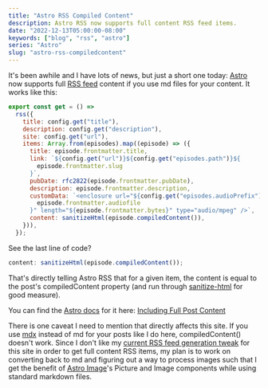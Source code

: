 ```yaml
---
title: "Astro RSS Compiled Content"
description: Astro RSS now supports full content RSS feed items.
date: "2022-12-13T05:00:00-08:00"
keywords: ["blog", "rss", "astro"]
series: "Astro"
slug: "astro-rss-compiledcontent"
---
```


It's been awhile and I have lots of news, but just a short one today: [Astro](https://astro.build) now supports full [RSS feed](https://docs.astro.build/en/guides/rss/) content if you use md files for your content. It works like this:

```javascript title="src/pages/rss.xml.js"
export const get = () =>
  rss({
    title: config.get("title"),
    description: config.get("description"),
    site: config.get("url"),
    items: Array.from(episodes).map((episode) => ({
      title: episode.frontmatter.title,
      link: `${config.get("url")}${config.get("episodes.path")}${
        episode.frontmatter.slug
      }`,
      pubDate: rfc2822(episode.frontmatter.pubDate),
      description: episode.frontmatter.description,
      customData: `<enclosure url="${config.get("episodes.audioPrefix")}/${
        episode.frontmatter.audiofile
      }" length="${episode.frontmatter.bytes}" type="audio/mpeg" />`,
      content: sanitizeHtml(episode.compiledContent()),
    })),
  });
```

See the last line of code?

```javascript
content: sanitizeHtml(episode.compiledContent());
```

That's directly telling Astro RSS that for a given item, the content is equal to the post's compiledContent property (and run through [sanitize-html](https://www.npmjs.com/package/sanitize-html) for good measure).

You can find the [Astro docs](https://docs.astro.build/en/getting-started/) for it here: [Including Full Post Content](https://docs.astro.build/en/guides/rss/#including-full-post-content)

There is one caveat I need to mention that directly affects this site. If you use [mdx](https://mdxjs.com) instead of md for your posts like I do here, compiledContent() doesn't work. Since I don't like my [current RSS feed generation tweak](/rss-pt2) for this site in order to get full content RSS items, my plan is to work on converting back to md and figuring out a way to process images such that I get the benefit of [Astro Image](https://www.npmjs.com/package/@astrojs/image)'s Picture and Image components while using standard markdown files.

